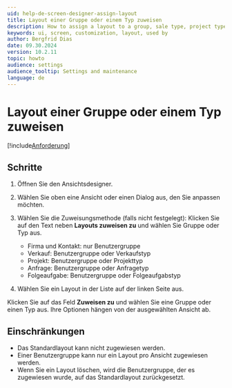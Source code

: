 ```yaml
---
uid: help-de-screen-designer-assign-layout
title: Layout einer Gruppe oder einem Typ zuweisen
description: How to assign a layout to a group, sale type, project type, or request type using the Screen Designer in Settings and maintenance.
keywords: ui, screen, customization, layout, used by
author: Bergfrid Dias
date: 09.30.2024
version: 10.2.11
topic: howto
audience: settings
audience_tooltip: Settings and maintenance
language: de
---
```


# Layout einer Gruppe oder einem Typ zuweisen

[!include[Anforderung](../../../../../common/includes/req-dev-tools.md)]

## Schritte

1. Öffnen Sie den Ansichtsdesigner.

1. Wählen Sie oben eine Ansicht oder einen Dialog aus, den Sie anpassen möchten.

1. Wählen Sie die Zuweisungsmethode (falls nicht festgelegt): Klicken Sie auf den Text neben **Layouts zuweisen zu** und wählen Sie Gruppe oder Typ aus.

    * Firma und Kontakt: nur Benutzergruppe
    * Verkauf: Benutzergruppe oder Verkaufstyp
    * Projekt: Benutzergruppe oder Projekttyp
    * Anfrage: Benutzergruppe oder Anfragetyp
    * Folgeaufgabe: Benutzergruppe oder Folgeaufgabstyp

1. Wählen Sie ein Layout in der Liste auf der linken Seite aus.

Klicken Sie auf das Feld **Zuweisen zu** und wählen Sie eine Gruppe oder einen Typ aus. Ihre Optionen hängen von der ausgewählten Ansicht ab.

## Einschränkungen

* Das Standardlayout kann nicht zugewiesen werden.
* Einer Benutzergruppe kann nur ein Layout pro Ansicht zugewiesen werden.
* Wenn Sie ein Layout löschen, wird die Benutzergruppe, der es zugewiesen wurde, auf das Standardlayout zurückgesetzt.

<!-- Referenced links -->

<!-- Referenced images -->
